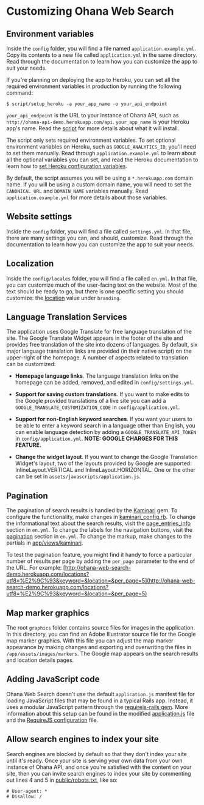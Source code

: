 # Customizing Ohana Web Search

## Environment variables
Inside the `config` folder, you will find a file named `application.example.yml`.
Copy its contents to a new file called `application.yml` in the same directory.
Read through the documentation to learn how you can customize the app to suit
your needs.

If you're planning on deploying the app to Heroku, you can set all the required environment variables in production by running the following command:

```
$ script/setup_heroku -a your_app_name -o your_api_endpoint
```
`your_api_endpoint` is the URL to your instance of Ohana API, such as `http://ohana-api-demo.herokuapp.com/api`. `your_app_name` is your Heroku app's name. Read the [script](https://github.com/codeforamerica/ohana-web-search/blob/master/script/setup_heroku) for more details about what it will install.

The script only sets required environment variables. To set optional environment variables on Heroku, such as `GOOGLE_ANALYTICS_ID`, you'll need to set them manually. Read through `application.example.yml` to learn about all the optional variables you can set, and read the Heroku documentation to learn how to [set Heroku configuration variables](https://devcenter.heroku.com/articles/config-vars).

By default, the script assumes you will be using a `*.herokuapp.com` domain name. If you will be using a custom domain name, you will need to set the `CANONICAL_URL` and `DOMAIN_NAME` variables manually. Read `application.example.yml` for more details about those variables.

## Website settings
Inside the `config` folder, you will find a file called `settings.yml`.
In that file, there are many settings you can, and should, customize.
Read through the documentation to learn how you can customize the app to suit
your needs.

## Localization
Inside the `config/locales` folder, you will find a file called `en.yml`.
In that file, you can customize much of the user-facing text on the website.
Most of the text should be ready to go, but there is one specific setting
you should customize: the [location](https://github.com/codeforamerica/ohana-web-search/blob/master/config/locales/en.yml#L28) value under `branding`.

## Language Translation Services
The application uses Google Translate for free language translation of the site. The Google Translate Widget appears in the footer of the site and provides free translation of the site into dozens of languages. By default, six major language translation links are provided (in their native script) on the upper-right of the homepage. A number of aspects related to translation can be customized:

- **Homepage language links**. The language translation links on the homepage can be added, removed, and edited in `config/settings.yml`.

- **Support for saving custom translations**. If you want to make edits to the Google provided translations of a live site you can add a `GOOGLE_TRANSLATE_CUSTOMIZATION_CODE` in `config/application.yml`.

- **Support for non-English keyword searches**. If you want your users to be able to enter a keyword search in a language other than English, you can enable language detection by adding a `GOOGLE_TRANSLATE_API_TOKEN` in `config/application.yml`.
**NOTE: GOOGLE CHARGES FOR THIS FEATURE.**

- **Change the widget layout**. If you want to change the Google Translation Widget's layout, two of the layouts provided by Google are supported: InlineLayout.VERTICAL and InlineLayout.HORIZONTAL. One or the other
can be set in `assets/javascripts/application.js`.

## Pagination
The pagination of search results is handled by the [Kaminari](https://github.com/amatsuda/kaminari) gem.
To configure the functionality, make changes in [kaminari_config.rb](https://github.com/codeforamerica/ohana-web-search/blob/master/config/initializers/kaminari_config.rb).
To change the informational text about the search results, visit the [page_entries_info](https://github.com/codeforamerica/ohana-web-search/blob/master/config/locales/en.yml#L46-55) section in `en.yml`.
To change the labels for the navigation buttons, visit the [pagination](https://github.com/codeforamerica/ohana-web-search/blob/master/config/locales/en.yml#L98-103) section in `en.yml`. To change the markup, make changes to the partials in [app/views/kaminari](https://github.com/codeforamerica/ohana-web-search/tree/master/app/views/kaminari).

To test the pagination feature, you might find it handy to force a particular
number of results per page by adding the `per_page` parameter to the end of the
URL. For example: [http://ohana-web-search-demo.herokuapp.com/locations?utf8=%E2%9C%93&keyword=&location=&per_page=5](http://ohana-web-search-demo.herokuapp.com/locations?utf8=%E2%9C%93&keyword=&location=&per_page=5)

## Map marker graphics
The root `graphics` folder contains source files for images in the application. In this directory, you can find an Adobe Illustrator source file for the Google map marker graphics. With this file you can adjust the map marker appearance by making changes and exporting and overwriting the files in `/app/assets/images/markers`. The Google map appears on the search results and location details pages.

## Adding JavaScript code
Ohana Web Search doesn't use the default `application.js` manifest file for loading JavaScript files that may be
found in a typical Rails app. Instead, it uses a modular JavaScript pattern through the [requirejs-rails gem](https://github.com/jwhitley/requirejs-rails). More information about this setup can be found in the modified
[application.js][applicationjs] file and the [RequireJS configuration][requirejsconfig] file.

[applicationjs]: https://github.com/codeforamerica/ohana-web-search/blob/master/app/assets/javascripts/application.js
[requirejsconfig]: https://github.com/codeforamerica/ohana-web-search/blob/master/config/requirejs.yml

## Allow search engines to index your site
Search engines are blocked by default so that they don't index your site until it's ready.
Once your site is serving your own data from your own instance of Ohana API, and once you're satisfied with the content on your site, then you can invite search engines to index your site by commenting out lines 4 and 5 in [public/robots.txt](https://github.com/codeforamerica/ohana-web-search/blob/master/public/robots.txt#L4-5), like so:
```
# User-agent: *
# Disallow: /
```
